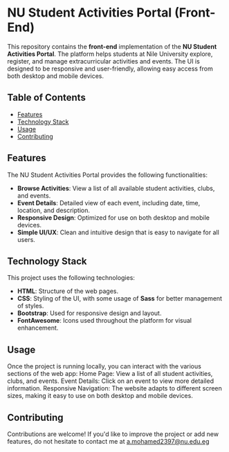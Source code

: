 # NU Student Activities Portal (Front-End)

This repository contains the **front-end** implementation of the **NU Student Activities Portal**. The platform helps students at Nile University explore, register, and manage extracurricular activities and events. The UI is designed to be responsive and user-friendly, allowing easy access from both desktop and mobile devices.

## Table of Contents
- [Features](#features)
- [Technology Stack](#technology-stack)
- [Usage](#usage)
- [Contributing](#contributing)

## Features
The NU Student Activities Portal provides the following functionalities:
- **Browse Activities**: View a list of all available student activities, clubs, and events.
- **Event Details**: Detailed view of each event, including date, time, location, and description.
- **Responsive Design**: Optimized for use on both desktop and mobile devices.
- **Simple UI/UX**: Clean and intuitive design that is easy to navigate for all users.

## Technology Stack
This project uses the following technologies:
- **HTML**: Structure of the web pages.
- **CSS**: Styling of the UI, with some usage of **Sass** for better management of styles.
- **Bootstrap**: Used for responsive design and layout.
- **FontAwesome**: Icons used throughout the platform for visual enhancement.

## Usage
Once the project is running locally, you can interact with the various sections of the web app:
Home Page: View a list of all student activities, clubs, and events.
Event Details: Click on an event to view more detailed information.
Responsive Navigation: The website adapts to different screen sizes, making it easy to use on both desktop and mobile devices.

## Contributing
Contributions are welcome! If you'd like to improve the project or add new features, do not hesitate to contact me at a.mohamed2397@nu.edu.eg


